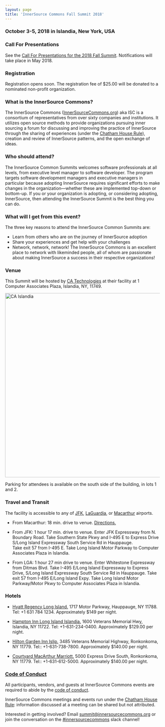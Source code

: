 ```yaml
---
layout: page
title: 'InnerSource Commons Fall Summit 2018'
---
```


### October 3-5, 2018 in Islandia, New York, USA

### Call For Presentations

See the [Call For Presentations for the 2018 Fall Summit](/InnerSourceCommons/events/isc-fall-2018-cfp).
Notifications will take place in May 2018.

### Registration
Registration opens soon. The registration fee of $25.00 will be donated to a nominated non-profit organization.

### What is the InnerSource Commons?
The InnerSource Commons ([InnerSourceCommons.org](http://innersourcecommons.org)) aka ISC is a consortium of representatives from over sixty companies and institutions. It utilizes open source methods to provide organizations pursuing inner sourcing a forum for discussing and improving the practice of InnerSource through the sharing of experiences (under the [Chatham House Rule](https://www.chathamhouse.org/about/chatham-house-rule)), creation and review of InnerSource patterns, and the open exchange of ideas.
  
### Who should attend?
The InnerSource Common Summits welcomes software professionals at all levels, from executive level manager to software developer.  The program targets software development managers and executive managers in particular because adopting InnerSource requires significant efforts to make changes in the organization—whether these are implemented top-down or bottom-up. If you or your organization is adopting, or considering adopting, InnerSource, then attending the InnerSource Summit is the best thing you can do.
   
### What will I get from this event?
The three key reasons to attend the InnerSource Common Summits are:

* Learn from others who are on the journey of InnerSource adoption
* Share your experiences and get help with your challenges
* Network, network, network! The InnerSource Commons is an excellent place to network with likeminded people, all of whom are passionate about making InnerSource a success in their respective organizations!

### Venue

This Summit will be hosted by [CA Technologies](https://www.ca.com/us.html) at their facility at 1 Computer Associates Plaza, Islandia, NY, 11749.

<img alt="CA Islandia" width="600" src="/InnerSourceCommons/assets/img/ca_islandia.jpg"/>

Parking for attendees is available on the south side of the building, in lots 1 and 2.

### Travel and Transit

The facility is accessible to any of [JFK](https://www.airport-jfk.com/), [LaGuardia](https://www.laguardiaairport.com/#/), or [Macarthur](http://www.macarthurairport.com/) airports.

* From Macarthur: 18 min. drive to venue.
[Directions.](https://maps.yahoo.com/directions/?lat=40.797827173703645&lon=-73.13585758209229&bb=40.81978527%2C-73.18482399%2C40.77592681%2C-73.08689117&o=Long%20Island%20MacArthur%20Airport%20-%20ISP%2C%20100%20Arrival%20Ave%2C%20Ste%20100%2C%20Ronkonkoma%2C%20NY%2011779&d=1%20Computer%20Associates%20Plaza%2C%20Islandia%2C%20NY%2011749)

* From JFK: 1 hour 17 min. drive to venue.
Enter JFK Expressway from N. Boundary Road.
Take Southern State Pkwy and I-495 E to Express Drive S/Long Island Expressway South Service Rd in Hauppauge.  
Take exit 57 from I-495 E.
Take Long Island Motor Parkway to Computer Associates Plaza in Islandia.

* From LGA: 1 hour 27 min drive to venue.
Enter Whitestone Expressway from Ditmas Blvd.
Take I-495 E/Long Island Expressway to Express Drive, S/Long Island Expressway South Service Rd in Hauppauge.  Take exit 57 from I-495 E/Long Island Expy.
Take Long Island Motor Parkway/Motor Pkwy to Computer Associates Plaza in Islandia.


### Hotels

* [Hyatt Regency Long Island.](https://longisland.regency.hyatt.com/en/hotel/home.html)
1717 Motor Parkway, Hauppauge, NY 11788.
Tel: +1 631 784 1234.
Approximately $149 per night.

* [Hampton Inn Long Island Islandia.](http://hamptoninn3.hilton.com/en/hotels/new-york/hampton-inn-long-island-islandia-ISPNYHX/index.html)
1600 Veterans Memorial Hwy, Islandia, NY 11722.
Tel: +1-631-234-0400.
Approximately $129.00 per night.

* [Hilton Garden Inn Islip.](http://hiltongardeninn3.hilton.com/en/hotels/new-york/hilton-garden-inn-islip-macarthur-airport-ISPAHGI/index.html)
3485 Veterans Memorial Highway, Ronkonkoma, NY 11779.
Tel:: +1-631-738-7800.
Approximately $140.00 per night.

* [Courtyard MacArthur Marriott.](http://www.marriott.com/hotels/travel/ispcy-courtyard-long-island-macarthur-airport/?scid=bb1a189a-fec3-4d19-a255-54ba596febe2)
5000 Express Drive South, Ronkonkoma, NY 11779.
Tel:: +1-631-612-5000.
Approximately $140.00 per night.


### [Code of Conduct](/InnerSourceCommons/events/conduct/)

All participants, vendors, and guests at InnerSource Commons events are required to abide by the [code of conduct](/InnerSourceCommons/events/conduct/). 

InnerSource Commons meetings and events run under the [Chatham House Rule](https://en.wikipedia.org/wiki/Chatham_House_Rule): information discussed at a meeting can be shared but not attributed.

Interested in getting involved? Email <summit@innersourcecommons.org> or join the conversation on the [#innersourcecommons](https://isc-inviter.herokuapp.com/) slack channel!

